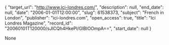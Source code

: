 {
  "target_url": "http://www.ici-londres.com/", 
  "description": null, 
  "end_date": null, 
  "date": "2006-01-01T12:00:00", 
  "slug": 61538373, 
  "subject": "French in London", 
  "publisher": "ici-londres.com", 
  "open_access": true, 
  "title": "Ici Londres Magazine", 
  "record_id": "20060101T120000/sJlCQh4HkePl/GlBIOOmpA==", 
  "start_date": null
}

None